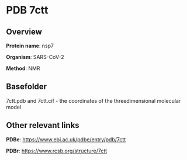 # PDB 7ctt

## Overview

**Protein name**: nsp7

**Organism**: SARS-CoV-2

**Method**: NMR



## Basefolder

7ctt.pdb and 7ctt.cif - the coordinates of the threedimensional molecular model



## Other relevant links 
**PDBe**:  https://www.ebi.ac.uk/pdbe/entry/pdb/7ctt
 
**PDBr**: https://www.rcsb.org/structure/7ctt 
